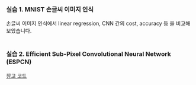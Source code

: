 ### 실습 1. MNIST 손글씨 이미지 인식
손글씨 이미지 인식에서 linear regression, CNN 간의 cost, accuracy 등 을 비교해 보았습니다. <br><br>

### 실습 2. Efficient Sub-Pixel Convolutional Neural Network (ESPCN)
<a href = "https://github.com/kairess/super_resolution">참고 코드</a> <br><br>
